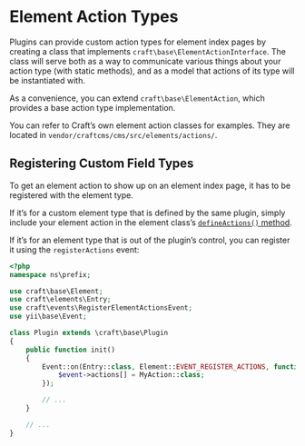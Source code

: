 # Element Action Types

Plugins can provide custom action types for element index pages by creating a class that implements `craft\base\ElementActionInterface`. The class will serve both as a way to communicate various things about your action type (with static methods), and as a model that actions of its type will be instantiated with.

As a convenience, you can extend `craft\base\ElementAction`, which provides a base action type implementation.

You can refer to Craft’s own element action classes for examples. They are located in `vendor/craftcms/cms/src/elements/actions/`.

## Registering Custom Field Types

To get an element action to show up on an element index page, it has to be registered with the element type.

If it’s for a custom element type that is defined by the same plugin, simply include your element action in the element class’s [`defineActions()` method](element-types.md#index-page-actions).

If it’s for an element type that is out of the plugin’s control, you can register it using the `registerActions` event:

```php
<?php
namespace ns\prefix;

use craft\base\Element;
use craft\elements\Entry;
use craft\events\RegisterElementActionsEvent;
use yii\base\Event;

class Plugin extends \craft\base\Plugin
{
    public function init()
    {
        Event::on(Entry::class, Element::EVENT_REGISTER_ACTIONS, function(RegisterElementActionsEvent $event) {
            $event->actions[] = MyAction::class;
        });

        // ...
    }

    // ...
}
```
